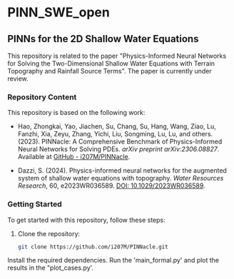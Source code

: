# PINN_SWE_open
## PINNs for the 2D Shallow Water Equations

This repository is related to the paper "Physics-Informed Neural Networks for Solving the Two-Dimensional Shallow Water Equations with Terrain Topography and Rainfall Source Terms". The paper is currently under review.

### Repository Content

This repository is based on the following work:

- Hao, Zhongkai, Yao, Jiachen, Su, Chang, Su, Hang, Wang, Ziao, Lu, Fanzhi, Xia, Zeyu, Zhang, Yichi, Liu, Songming, Lu, Lu, and others. (2023). PINNacle: A Comprehensive Benchmark of Physics-Informed Neural Networks for Solving PDEs. *arXiv preprint arXiv:2306.08827*. Available at [GitHub - i207M/PINNacle](https://github.com/i207M/PINNacle.git).

- Dazzi, S. (2024). Physics-informed neural networks for the augmented system of shallow water equations with topography. *Water Resources Research*, 60, e2023WR036589. [DOI: 10.1029/2023WR036589](https://doi.org/10.1029/2023WR036589).

### Getting Started

To get started with this repository, follow these steps:

1. Clone the repository:
   ```bash
   git clone https://github.com/i207M/PINNacle.git
Install the required dependencies.
Run the 'main_formal.py' and plot the results in the "plot_cases.py'.
